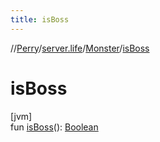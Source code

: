 ```yaml
---
title: isBoss
---
```

//[Perry](../../../index.html)/[server.life](../index.html)/[Monster](index.html)/[isBoss](is-boss.html)



# isBoss



[jvm]\
fun [isBoss](is-boss.html)(): [Boolean](https://kotlinlang.org/api/latest/jvm/stdlib/kotlin/-boolean/index.html)




